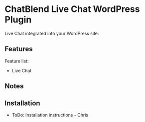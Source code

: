 # ChatBlend Live Chat WordPress Plugin

Live Chat integrated into your WordPress site.


## Features

Feature list:

* Live Chat


## Notes




## Installation

* ToDo: Installation instructions - Chris
